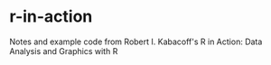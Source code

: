 # r-in-action
Notes and example code from Robert I. Kabacoff's R in Action: Data Analysis and Graphics with R
